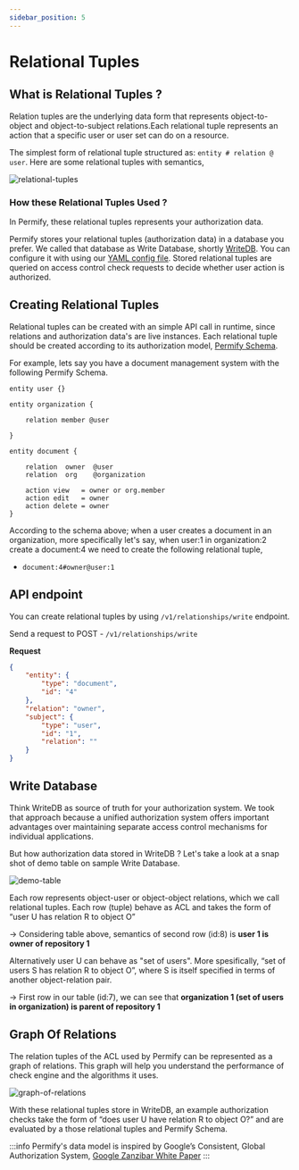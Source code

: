 ```yaml
---
sidebar_position: 5
---
```


# Relational Tuples

## What is Relational Tuples ?

Relation tuples are the underlying data form that represents object-to-object and object-to-subject relations.Each relational tuple represents an action that a specific user or user set can do on a resource.

The simplest form of relational tuple structured as: `entity # relation @ user`. Here are some relational tuples with semantics,

![relational-tuples](https://user-images.githubusercontent.com/34595361/183959294-149fcbb9-7f10-4c1e-8d66-20a839893909.png)

### How these Relational Tuples Used ?

In Permify, these relational tuples represents your authorization data. 

Permify stores your relational tuples (authorization data) in a database you prefer. We called that database as Write Database, shortly [WriteDB]. You can configure it with using our [YAML config file]. Stored relational tuples are queried on access control check requests to decide whether user action is authorized. 

[YAML config file]: /docs/getting-started/sync-data
[WriteDB]: #write-database

## Creating Relational Tuples 

Relational tuples can be created with an simple API call in runtime, since relations and authorization data's are live instances. Each relational tuple should be created according to its authorization model, [Permify Schema]. 

[Permify Schema]: docs/getting-started/modeling

For example, lets say you have a document management system with the following Permify Schema.

```perm
entity user {} 

entity organization {

    relation member @user

} 

entity document {
    
    relation  owner  @user   
    relation  org    @organization      

    action view   = owner or org.member
    action edit   = owner 
    action delete = owner
} 
```

 According to the schema above; when a user creates a document in an organization, more specifically let's say, when user:1 in organization:2 create a document:4 we need to create the following relational tuple,

- `document:4#owner@user:1`

[WriteDB]: #write-database

## API endpoint 

You can create relational tuples by using `/v1/relationships/write` endpoint. 

Send a request to POST - `/v1/relationships/write`

**Request**

```json
{
    "entity": {
        "type": "document",
        "id": "4" 
    },
    "relation": "owner",
    "subject": {
        "type": "user",
        "id": "1", 
        "relation": ""
    }
}
```

## Write Database 

Think WriteDB as source of truth for your authorization system. We took that approach because a unified authorization system offers important advantages over maintaining separate access control mechanisms for individual applications.

But how authorization data stored in WriteDB ? Let's take a look at a snap shot of demo table on sample Write Database.

![demo-table](https://user-images.githubusercontent.com/34595361/180988784-a9424088-2d4f-4cee-8db4-96adde40d27d.png)

Each row represents object-user or object-object relations, which we call relational tuples. Each row (tuple) behave as ACL and takes the form of “user U has relation R to object O”

→ Considering table above, semantics of second row (id:8) is **user 1 is owner of repository 1**

Alternatively user U can behave as "set of users".
More spesifically, “set of users S has relation R to object O”, where S is itself specified in terms of another object-relation pair. 

 → First row in our table (id:7), we can see that **organization 1 (set of users in organization) is parent of repository 1**

## Graph Of Relations

The relation tuples of the ACL used by Permify can be represented as a graph of relations. This graph will help you
understand the performance of check engine and the algorithms it uses.

![graph-of-relations](https://user-images.githubusercontent.com/34595361/181000466-d2f28fc7-3c41-49b3-8731-3c4b34643075.png)

With these relational tuples store in WriteDB, an example authorization checks take the form of “does user U have relation R to object O?” and are evaluated by a those relational tuples and Permify Schema.

:::info
Permify's data model is inspired by Google’s Consistent, Global Authorization System, [Google Zanzibar White Paper](https://storage.googleapis.com/pub-tools-public-publication-data/pdf/41f08f03da59f5518802898f68730e247e23c331.pdf)
:::

